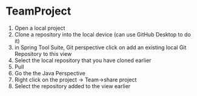 # TeamProject
1. Open a local project
2. Clone a repository into the local device (can use GitHub Desktop to do it)
3. in Spring Tool Suite, Git perspective
	click on add an existing local Git Repository to this view
4. Select the local repository that you have cloned earlier
5. Pull
6. Go the the Java Perspective
7. Right click on the project -> Team->share project
8. Select the repository added to the view earlier
